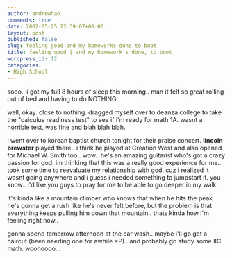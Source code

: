 ```yaml
---
author: andrewhao
comments: true
date: 2002-05-25 22:39:07+00:00
layout: post
published: false
slug: feeling-good-and-my-homeworks-done-to-boot
title: feeling good | and my homework’s done, to boot
wordpress_id: 12
categories:
- High School
---
```


sooo.. i got my full 8 hours of sleep this morning.. man it felt so great rolling out of bed and having to do NOTHING

well, okay. close to nothing. dragged myself over to deanza college to take the "calculus readiness test" to see if i'm ready for math 1A. wasnt a horrible test, was fine and blah blah blah.

i went over to korean baptist church tonight for their praise concert. **lincoln brewster** played there.. i think he played at Creation West and also opened for Michael W. Smith too.. wow.. he's an amazing guitarist who's got a crazy passion for god. im thinking that this was a really good experience for me.. took some time to reevaluate my relationship with god. cuz i realized it wasnt going anywhere and i guess i needed something to jumpstart it. you know.. i'd like you guys to pray for me to be able to go deeper in my walk.

it's kinda like a mountain climber who knows that when he hits the peak he's gonna get a rush like he's never felt before, but the problem is that everything keeps pulling him down that mountain.. thats kinda how i'm feeling right now..

gonna spend tomorrow afternoon at the car wash.. maybe i'll go get a haircut (been needing one for awhile =P).. and probably go study some IIC math. woohoooo...
